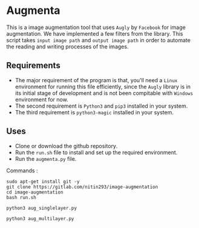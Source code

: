 # Augmenta

This is a image augmentation tool that uses `Augly` by `Facebook` for image augmentation. We have implemented a few filters from the library. This script takes `input image path` and `output image path` in order to automate the reading and writing processes of the images.

## Requirements

* The major requirement of the program is that, you'll need a `Linux` environment for running this file efficiently, since the `Augly` library is in its initial stage of development and is not been compitable with `Windows` environment for now.
* The second requirement is `Python3` and `pip3` installed in your system.
* The third requirement is `python3-magic` installed in your system.

## Uses

* Clone or download the github repository.
* Run the `run.sh` file to install and set up the required environment.
* Run the `augmenta.py` file.

Commands : 

```
sudo apt-get install git -y
git clone https://gitlab.com/nitin293/image-augmentation
cd image-augmentation
bash run.sh
```

`python3 aug_singlelayer.py`

`python3 aug_multilayer.py`

